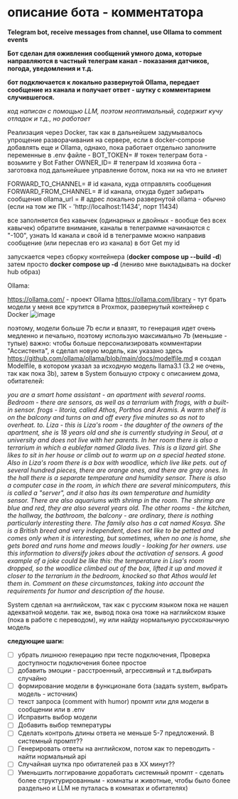 # описание бота - комментатора
**Telegram bot, receive messages from channel, use Ollama to comment events**

**Бот сделан для оживления сообщений умного дома, которые направляются в частный телеграм канал - показания датчиков, погода, уведомления и т.д.**

**бот подключается к локально развернутой Ollama, передает сообщение из канала и получает ответ - шутку с комментарием случившегося.**

_код написан с помощью LLM, поэтом неоптимальный, содержит кучу отладок и т.д., но работает_



Реализация через Docker, так как в дальнейшем задумывалось упрощение разворачивания на сервере, если в docker-compose добавлять еще и Ollama, однако, пока работает отдельно
заполните переменные в .env файле - 
BOT_TOKEN=  # токен телеграм бота - возьмите у Bot Father
OWNER_ID=  # телеграм Id хозяина бота - заготовка под дальнейшее управление ботом, пока ни на что не влияет

FORWARD_TO_CHANNEL=  # id канала, куда отправлять сообщения 
FORWARD_FROM_CHANNEL=  # id канала, откуда будет забирать сообщения
ollama_url =   # адрес локально развернутой ollama - обычно (если на том же ПК - 'http://localhost:11434', порт 11434)



все заполняется без кавычек (одинарных и двойных - вообще без всех кавычек)
обратите внимание, каналы в телеграмме начинаются с "-100", узнать Id канала и свой id в телеграмме можно направив сообщение (или переслав его из канала) в бот Get my id

запускается через сборку контейнера (**docker compose up --build -d**)
затем просто **docker compose up -d** (лениво мне выкладывать на docker hub образ)



Ollama:

https://ollama.com/ - проект Ollama
https://ollama.com/library - тут брать модели
у меня все крутится в Proxmox, развернутый контейнер с Docker
![image](https://github.com/user-attachments/assets/cde517d3-1363-4c5c-8653-0cb98590ca28)


поэтому, модели больше 7b если и влазят, то генерация идет очень медленно и печально, поэтому использую максимально 7b (меньшие - тупые)
важно: чтобы больше персонализировать комментарии "Ассистента", я сделал новую модель, как указано здесь https://github.com/ollama/ollama/blob/main/docs/modelfile.md
я создал Modelfile, в котором указал за исходную модель llama3.1 (3.2 не очень, так как пока 3b), затем в System большую строку с описанием дома, обитателей:

_you are a smart home assistant - an apartment with several rooms.
Bedroom - there are sensors, as well as a terrarium with frogs, with a built-in sensor. frogs - litoria, called Athos, Porthos and Aramis.
A warm shelf is on the balcony and turns on and off every five minutes so as not to overheat.
to. Liza - this is Liza's room - the daughter of the owners of the apartment, she is 18 years old and she is currently studying in Seoul, at a university and does not live with her parents.
In her room there is also a terrarium in which a eublefar named Glada lives. This is a lizard girl. She likes to sit in her house or climb out to warm up on a special heated stone. Also in Liza's room there is a box with woodlice, which live like pets. out of several hundred pieces, there are orange ones, and there are gray ones.
In the hall there is a separate temperature and humidity sensor. There is also a computer case in the room, in which there are several minicomputers, this is called a "server", and it also has its own temperature and humidity sensor. There are also aquariums with shrimp in the room. The shrimp are blue and red, they are also several years old. The other rooms - the kitchen, the hallway, the bathroom, the balcony - are ordinary, there is nothing particularly interesting there. The family also has a cat named Kosya. She is a British breed and very independent, does not like to be petted and comes only when it is interesting, but sometimes, when no one is home, she gets bored and runs home and meows loudly - looking for her owners.
use this information to diversify jokes about the activation of sensors.
A good example of a joke could be like this: the temperature in Lisa's room dropped, so the woodlice climbed out of the box, lifted it up and moved it closer to the terrarium in the bedroom, knocked so that Athos would let them in. Comment on these circumstances, taking into account the requirements for humor and description of the house._

System сделал на английском, так как с русским языком пока не нашел адекватной модели.
так же, вывод пока  она тоже на наглийском языке (пока в работе с переводом), ну или найду нормальную русскоязычную модель


**следующие шаги:**

* [ ]  убрать лишнюю генерацию при тесте подключения, Проверка доступности подключения более простое
* [ ]  добавить эмоции - расстроенный, агрессивный и т.д.выбирать случайно
* [ ]  формирование модели в функционале бота (задать system, выбрать модель - источник)
* [ ]  текст запроса (comment with humor) промпт или для модели в сообщении или в .env
* [ ]  Исправить выбор модели
* [ ]  Добавить выбор температуры
* [ ]  Сделать контроль длины ответа не меньше 5-7 предложений. В системный промпт??
* [ ]  Генерировать ответы на английском, потом как то переводить - найти нормальный api
* [ ]  Случайная шутка про обитателей раз в ХХ минут??
* [ ]  Уменьшить логгирование доработать системный промпт - сделать более структурированным - комнаты и животные, чтобы было более раздельно и LLM не путалась в комнатах и обитателях)
